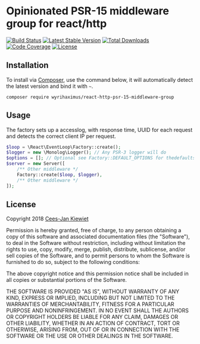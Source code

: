 # Opinionated PSR-15 middleware group for react/http

[![Build Status](https://travis-ci.org/WyriHaximus/reactphp-http-psr-15-middleware-group.png)](https://travis-ci.org/WyriHaximus/reactphp-http-psr-15-middleware-group)
[![Latest Stable Version](https://poser.pugx.org/WyriHaximus/react-http-psr-15-middleware-group/v/stable.png)](https://packagist.org/packages/WyriHaximus/react-http-psr-15-middleware-group)
[![Total Downloads](https://poser.pugx.org/WyriHaximus/react-http-psr-15-middleware-group/downloads.png)](https://packagist.org/packages/WyriHaximus/react-http-psr-15-middleware-group/stats)
[![Code Coverage](https://scrutinizer-ci.com/g/WyriHaximus/reactphp-http-psr-15-middleware-group/badges/coverage.png?b=master)](https://scrutinizer-ci.com/g/WyriHaximus/reactphp-http-psr-15-middleware-group/?branch=master)
[![License](https://poser.pugx.org/wyrihaximus/react-http-psr-15-middleware-group/license.png)](https://packagist.org/packages/wyrihaximus/react-http-psr-15-middleware-group)

## Installation ##

To install via [Composer](http://getcomposer.org/), use the command below, it will automatically detect the latest version and bind it with `~`.

```
composer require wyrihaximus/react-http-psr-15-middleware-group 
```

## Usage ##

The factory sets up a accesslog, with response time, UUID for each 
request and detects the correct client IP per request.

```php
$loop = \React\EventLoop\Factory::create(); 
$logger = new \Monolog\Logger(); // Any PSR-3 logger will do
$options = []; // Optional see Factory::DEFAULT_OPTIONS for thedefaults
$server = new Server([
    /** Other middleware */
    Factory::create($loop, $logger),
    /** Other middleware */
]);
```


## License ##

Copyright 2018 [Cees-Jan Kiewiet](http://wyrihaximus.net/)

Permission is hereby granted, free of charge, to any person
obtaining a copy of this software and associated documentation
files (the "Software"), to deal in the Software without
restriction, including without limitation the rights to use,
copy, modify, merge, publish, distribute, sublicense, and/or sell
copies of the Software, and to permit persons to whom the
Software is furnished to do so, subject to the following
conditions:

The above copyright notice and this permission notice shall be
included in all copies or substantial portions of the Software.

THE SOFTWARE IS PROVIDED "AS IS", WITHOUT WARRANTY OF ANY KIND,
EXPRESS OR IMPLIED, INCLUDING BUT NOT LIMITED TO THE WARRANTIES
OF MERCHANTABILITY, FITNESS FOR A PARTICULAR PURPOSE AND
NONINFRINGEMENT. IN NO EVENT SHALL THE AUTHORS OR COPYRIGHT
HOLDERS BE LIABLE FOR ANY CLAIM, DAMAGES OR OTHER LIABILITY,
WHETHER IN AN ACTION OF CONTRACT, TORT OR OTHERWISE, ARISING
FROM, OUT OF OR IN CONNECTION WITH THE SOFTWARE OR THE USE OR
OTHER DEALINGS IN THE SOFTWARE.
